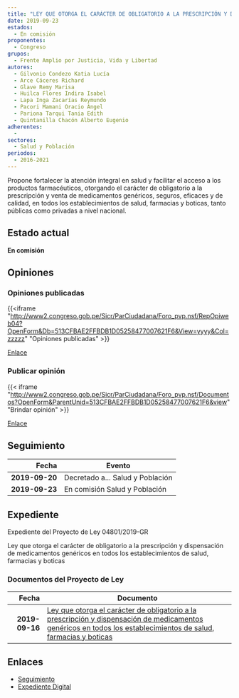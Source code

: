 ```yaml
---
title: "LEY QUE OTORGA EL CARÁCTER DE OBLIGATORIO A LA PRESCRIPCIÓN Y DISPENSACIÓN DE MEDICAMENTOS GENÉRICOS EN TODOS LOS ESTABLECIMIENTOS DE SALUD, FARMACIAS Y BOTICAS"
date: 2019-09-23
estados: 
  - En comisión
proponentes: 
  - Congreso
grupos: 
  - Frente Amplio por Justicia, Vida y Libertad
autores: 
  - Gilvonio Condezo Katia Lucía
  - Arce Cáceres Richard
  - Glave Remy Marisa
  - Huilca Flores Indira Isabel
  - Lapa Inga Zacarías Reymundo
  - Pacori Mamani Oracio Ángel
  - Pariona Tarqui Tania Edith
  - Quintanilla Chacón Alberto Eugenio
adherentes: 
  - 
sectores: 
  - Salud y Población
periodos: 
  - 2016-2021
---
```


Propone fortalecer la atención integral en salud y facilitar el acceso a los productos farmacéuticos, otorgando el carácter de obligatorio a la prescripción y venta de medicamentos genéricos, seguros, eficaces y de calidad, en todos los establecimientos de salud, farmacias y boticas, tanto públicas como privadas a nivel nacional.


## Estado actual

**En comisión**

## Opiniones

### Opiniones publicadas

{{<iframe "http://www2.congreso.gob.pe/Sicr/ParCiudadana/Foro_pvp.nsf/RepOpiweb04?OpenForm&Db=513CFBAE2FFBDB1D05258477007621F6&View=yyyy&Col=zzzzz" "Opiniones publicadas" >}}

[Enlace](http://www2.congreso.gob.pe/Sicr/ParCiudadana/Foro_pvp.nsf/RepOpiweb04?OpenForm&Db=513CFBAE2FFBDB1D05258477007621F6&View=yyyy&Col=zzzzz)
### Publicar opinión

{{< iframe "http://www2.congreso.gob.pe/Sicr/ParCiudadana/Foro_pvp.nsf/Documentos?OpenForm&ParentUnid=513CFBAE2FFBDB1D05258477007621F6&view" "Brindar opinión" >}}

[Enlace](http://www2.congreso.gob.pe/Sicr/ParCiudadana/Foro_pvp.nsf/Documentos?OpenForm&ParentUnid=513CFBAE2FFBDB1D05258477007621F6&view)

## Seguimiento

| Fecha | Evento |
|------:|--------|
| **2019-09-20** | Decretado a... Salud y Población|
| **2019-09-23** | En comisión Salud y Población|


## Expediente

Expediente del Proyecto de Ley 04801/2019-GR

Ley que otorga el carácter de obligatorio a la prescripción y dispensación de medicamentos genéricos en todos los establecimientos de salud, farmacias y boticas


### Documentos del Proyecto de Ley

| Fecha | Documento |
|------:|--------|
| **2019-09-16** | [Ley que otorga el carácter de obligatorio a la prescripción y dispensación de medicamentos genéricos en todos los establecimientos de salud, farmacias y boticas](http://www.leyes.congreso.gob.pe/Documentos/2016_2021/Proyectos_de_Ley_y_de_Resoluciones_Legislativas/PL0480120190916.pdf) |

## Enlaces 

- [Seguimiento](http://www2.congreso.gob.pe/Sicr/TraDocEstProc/CLProLey2016.nsf/f7fff46988ca05b1052578e100829cc7/23f69ea758eade490525847700645e2f?OpenDocument)
- [Expediente Digital](http://www2.congreso.gob.pe/Sicr/TraDocEstProc/CLProLey2016.nsf/f7fff46988ca05b1052578e100829cc7/23f69ea758eade490525847700645e2f?OpenDocument&Click=05257FB7005EB655.eb71d0cf91d8294e05256cdf006b5706/$Body/0.1C6C)
